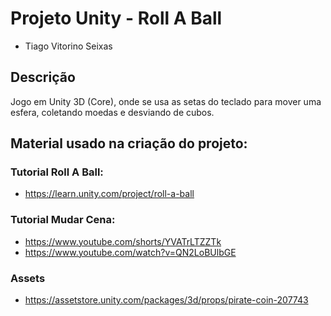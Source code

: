 # Projeto Unity - Roll A Ball

- Tiago Vitorino Seixas

## Descrição

Jogo em Unity 3D (Core), onde se usa as setas do teclado para mover uma esfera, coletando moedas e desviando de cubos.

## Material usado na criação do projeto:

### Tutorial Roll A Ball:
- https://learn.unity.com/project/roll-a-ball

### Tutorial Mudar Cena:
- https://www.youtube.com/shorts/YVATrLTZZTk
- https://www.youtube.com/watch?v=QN2LoBUlbGE

### Assets
- https://assetstore.unity.com/packages/3d/props/pirate-coin-207743


